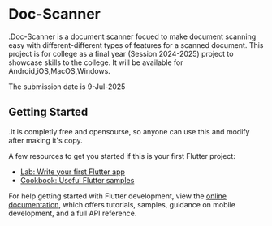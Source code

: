 # Doc-Scanner

.Doc-Scanner is a document scanner focued to make document scanning easy with different-different types of features for a scanned document. This project is for college as a final year (Session 2024-2025) project to showcase skills to the college. It will be available for Android,iOS,MacOS,Windows.

The submission date is 9-Jul-2025

## Getting Started

.It is completly free and opensourse, so anyone can use this and modify after making it's copy.

A few resources to get you started if this is your first Flutter project:

- [Lab: Write your first Flutter app](https://docs.flutter.dev/get-started/codelab)
- [Cookbook: Useful Flutter samples](https://docs.flutter.dev/cookbook)

For help getting started with Flutter development, view the
[online documentation](https://docs.flutter.dev/), which offers tutorials,
samples, guidance on mobile development, and a full API reference.

